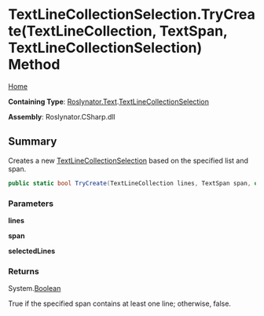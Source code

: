 # TextLineCollectionSelection\.TryCreate\(TextLineCollection, TextSpan, TextLineCollectionSelection\) Method

[Home](../../../../README.md)

**Containing Type**: [Roslynator.Text](../../README.md)\.[TextLineCollectionSelection](../README.md)

**Assembly**: Roslynator\.CSharp\.dll

## Summary

Creates a new [TextLineCollectionSelection](../README.md) based on the specified list and span\.

```csharp
public static bool TryCreate(TextLineCollection lines, TextSpan span, out TextLineCollectionSelection selectedLines)
```

### Parameters

**lines**



**span**



**selectedLines**



### Returns

System\.[Boolean](https://docs.microsoft.com/en-us/dotnet/api/system.boolean)

True if the specified span contains at least one line; otherwise, false\.